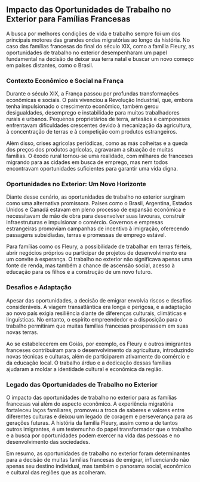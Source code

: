 ## Impacto das Oportunidades de Trabalho no Exterior para Famílias Francesas

A busca por melhores condições de vida e trabalho sempre foi um dos principais motores das grandes ondas migratórias ao longo da história. No caso das famílias francesas do final do século XIX, como a família Fleury, as oportunidades de trabalho no exterior desempenharam um papel fundamental na decisão de deixar sua terra natal e buscar um novo começo em países distantes, como o Brasil.

### Contexto Econômico e Social na França

Durante o século XIX, a França passou por profundas transformações econômicas e sociais. O país vivenciou a Revolução Industrial, que, embora tenha impulsionado o crescimento econômico, também gerou desigualdades, desemprego e instabilidade para muitos trabalhadores rurais e urbanos. Pequenos proprietários de terra, artesãos e camponeses enfrentavam dificuldades crescentes devido à mecanização da agricultura, à concentração de terras e à competição com produtos estrangeiros.

Além disso, crises agrícolas periódicas, como as más colheitas e a queda dos preços dos produtos agrícolas, agravaram a situação de muitas famílias. O êxodo rural tornou-se uma realidade, com milhares de franceses migrando para as cidades em busca de emprego, mas nem todos encontravam oportunidades suficientes para garantir uma vida digna.

### Oportunidades no Exterior: Um Novo Horizonte

Diante desse cenário, as oportunidades de trabalho no exterior surgiram como uma alternativa promissora. Países como o Brasil, Argentina, Estados Unidos e Canadá estavam em pleno processo de expansão econômica e necessitavam de mão de obra para desenvolver suas lavouras, construir infraestruturas e impulsionar o comércio. Governos e empresas estrangeiras promoviam campanhas de incentivo à imigração, oferecendo passagens subsidiadas, terras e promessas de emprego estável.

Para famílias como os Fleury, a possibilidade de trabalhar em terras férteis, abrir negócios próprios ou participar de projetos de desenvolvimento era um convite à esperança. O trabalho no exterior não significava apenas uma fonte de renda, mas também a chance de ascensão social, acesso à educação para os filhos e a construção de um novo futuro.

### Desafios e Adaptação

Apesar das oportunidades, a decisão de emigrar envolvia riscos e desafios consideráveis. A viagem transatlântica era longa e perigosa, e a adaptação ao novo país exigia resiliência diante de diferenças culturais, climáticas e linguísticas. No entanto, o espírito empreendedor e a disposição para o trabalho permitiram que muitas famílias francesas prosperassem em suas novas terras.

Ao se estabelecerem em Goiás, por exemplo, os Fleury e outros imigrantes franceses contribuíram para o desenvolvimento da agricultura, introduzindo novas técnicas e culturas, além de participarem ativamente do comércio e da educação local. O trabalho árduo e a dedicação dessas famílias ajudaram a moldar a identidade cultural e econômica da região.

### Legado das Oportunidades de Trabalho no Exterior

O impacto das oportunidades de trabalho no exterior para as famílias francesas vai além do aspecto econômico. A experiência migratória fortaleceu laços familiares, promoveu a troca de saberes e valores entre diferentes culturas e deixou um legado de coragem e perseverança para as gerações futuras. A história da família Fleury, assim como a de tantos outros imigrantes, é um testemunho do papel transformador que o trabalho e a busca por oportunidades podem exercer na vida das pessoas e no desenvolvimento das sociedades.

Em resumo, as oportunidades de trabalho no exterior foram determinantes para a decisão de muitas famílias francesas de emigrar, influenciando não apenas seu destino individual, mas também o panorama social, econômico e cultural das regiões que as acolheram.
